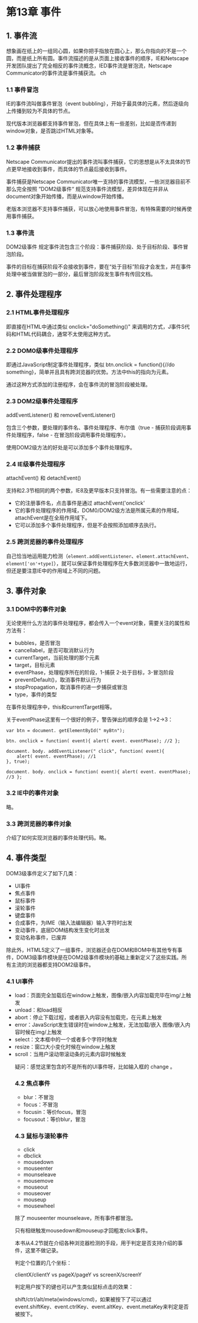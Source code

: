 # 第13章 事件

## 1. 事件流

想象画在纸上的一组同心圆，如果你把手指放在圆心上，那么你指向的不是一个圆，而是纸上所有圆。事件流描述的是从页面上接收事件的顺序，IE和Netscape开发团队提出了完全相反的事件流概念，IED事件流是冒泡流，Netscape Communicator的事件流是事件捕获流。
ch
### 1.1 事件冒泡

IE的事件流叫做事件冒泡（event bubbling），开始于最具体的元素，然后逐级向上传播到较为不具体的节点。

现代版本浏览器都支持事件冒泡，但在具体上有一些差别，比如是否传递到window对象，是否跳过HTML对象等。


### 1.2 事件捕获

Netscape Communicator提出的事件流叫事件捕获，它的思想是从不太具体的节点更早地接收到事件，而具体的节点最后接收到事件。

事件捕获是Netscape Communicator唯一支持的事件流模型，一些浏览器目前不那么完全按照 ”DOM2级事件“ 规范支持事件流模型，差异体现在并非从document对象开始传播，而是从window开始传播。

老版本浏览器不支持事件捕获，可以放心地使用事件冒泡，有特殊需要的时候再使用事件捕获。

### 1.3 事件流

DOM2级事件 规定事件流包含三个阶段：事件捕获阶段、处于目标阶段、事件冒泡阶段。

事件的目标在捕获阶段不会接收到事件，要在“处于目标”阶段才会发生，并在事件处理中被当做冒泡的一部分，最后冒泡阶段发生事件有传回文档。

## 2. 事件处理程序

### 2.1 HTML事件处理程序

即直接在HTML中通过类似 onclick="doSomething()" 来调用的方式，J事件S代码和HTML代码耦合，通常不太使用这种方式。


### 2.2 DOM0级事件处理程序

即通过JavaScript制定事件处理程序，类似 btn.onclick = function(){//do something}，简单并且具有跨浏览器的优势。方法中this的指向为元素。

通过这种方式添加的注册程序，会在事件流的冒泡阶段被处理。

### 2.3 DOM2级事件处理程序

addEventListener() 和 removeEventListener()

包含三个参数，要处理的事件名、事件处理程序、布尔值（true - 捕获阶段调用事件处理程序，false - 在冒泡阶段调用事件处理程序）。

使用DOM2级方法的好处是可以添加多个事件处理程序。

### 2.4 IE级事件处理程序

attachEvent() 和 detachEvent()

支持和2.3节相同的两个参数，IE8及更早版本只支持冒泡。有一些需要注意的点：

- 它的注册事件名，点击事件是通过 attachEvent('onclick'
- 它的事件处理程序的作用域，DOM0/DOM2级方法是所属元素的作用域，attachEvent是在全局作用域下。
- 它可以添加多个事件处理程序，但是不会按照添加顺序去执行。

### 2.5 跨浏览器的事件处理程序

自己恰当地运用能力检测（`element.addEventListener`、`element.attachEvent`、`element['on'+type]`），就可以保证事件处理程序在大多数浏览器中一致地运行，但还是要注意IE中的作用域上不同的问题。

## 3. 事件对象

### 3.1 DOM中的事件对象

无论使用什么方法的事件处理程序，都会传入一个event对象，需要关注的属性和方法有：

- bubbles，是否冒泡
- cancellabel，是否可取消默认行为
- currentTarget，当前处理的那个元素
- target，目标元素
- eventPhase，处理程序所在的阶段，1-捕获 2-处于目标，3-冒泡阶段
- preventDefault()，取消事件默认行为
- stopPropagation，取消事件的进一步捕获或冒泡
- type，事件的类型


在事件处理程序中，this和currentTarget相等。

关于eventPhase这里有一个很好的例子，警告弹出的顺序会是 1->2->3：

```
var btn = document. getElementById(" myBtn"); 

btn. onclick = function( event){ alert( event. eventPhase); //2 }; 

document. body. addEventListener(" click", function( event){ 
	alert( event. eventPhase); //1 
}, true); 

document. body. onclick = function( event){ alert( event. eventPhase); //3 };
```

### 3.2 IE中的事件对象

略。

### 3.3 跨浏览器的事件对象

介绍了如何实现浏览器的事件处理代码。略。



## 4. 事件类型

DOM3级事件定义了如下几类：

- UI事件
- 焦点事件
- 鼠标事件
- 滚轮事件
- 键盘事件
- 合成事件，为IME（输入法编辑器）输入字符时出发
- 变动事件，底层DOM结构发生变化时出发
- 变动名称事件，已废弃

除此外，HTML5定义了一组事件，浏览器还会在DOM和BOM中有其他专有事件，DOM3级事件模块是在DOM2级事件模块的基础上重新定义了这些实践。所有主流的浏览器都支持DOM2级事件。


### 4.1 UI事件

- load：页面完全加载后在window上触发，图像/嵌入内容加载完毕在img/<object>上触发
- unload：和load相反
- abort：停止下载过程，或者嵌入内容没有加载完，在<object>元素上触发
- error：JavaScript发生错误时在window上触发，无法加载/嵌入 图像/嵌入内容时候在img/<object>上触发
- select：文本框中的一个或者多个字符时触发
- resize：窗口大小变化时候在window上触发
- scroll：当用户滚动带滚动条的元素内容时候触发


疑问：感觉这里包含的不是所有的UI事件呀，比如输入框的 change 。



### 4.2 焦点事件

- blur：不冒泡
- focus：不冒泡
- focusin：等价focus，冒泡
- focusout：等价blur，冒泡



### 4.3 鼠标与滚轮事件

- click
- dbclick
- mousedown
- mouseenter
- mounseleave
- mousemove
- mouseout
- mouseover
- mouseup
- mousewheel

除了 mouseenter mounseleave，所有事件都冒泡。

只有相继触发mousedown和mouseup才回粗发click事件。

本书从4.2节就在介绍各种浏览器检测的手段，用于判定是否支持介绍的事件，这里不做记录。

判定个位置的几个坐标：

clientX/clientY vs pageX/pageY vs screenX/screenY

判定用户按下的键也可以产生类似鼠标点击的效果：

shift/ctrl/alt/meta(windows/cmd)，如果被按下了可以通过 event.shiftKey、event.ctrlKey、event.altKey、event.metaKey来判定是否被按下。























